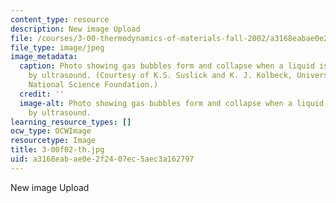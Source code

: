 ```yaml
---
content_type: resource
description: New image Upload
file: /courses/3-00-thermodynamics-of-materials-fall-2002/a3168eabae0e2f2407ec5aec3a162797_3-00f02-th.jpg
file_type: image/jpeg
image_metadata:
  caption: Photo showing gas bubbles form and collapse when a liquid is energized
    by ultrasound. (Courtesy of K.S. Suslick and K. J. Kolbeck, University of Illinois;
    National Science Foundation.)
  credit: ''
  image-alt: Photo showing gas bubbles form and collapse when a liquid is energized
    by ultrasound.
learning_resource_types: []
ocw_type: OCWImage
resourcetype: Image
title: 3-00f02-th.jpg
uid: a3168eab-ae0e-2f24-07ec-5aec3a162797
---
```

New image Upload

